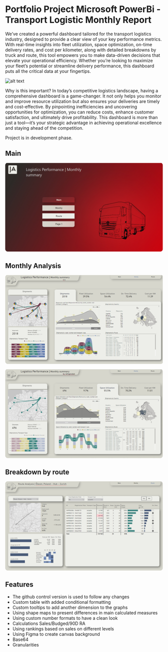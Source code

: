 # Portfolio Project Microsoft PowerBi - Transport Logistic Monthly Report

We’ve created a powerful dashboard tailored for the transport logistics industry, designed to provide a clear view of your key performance metrics. With real-time insights into fleet utilization, space optimization, on-time delivery rates, and cost per kilometer, along with detailed breakdowns by truck and route, this tool empowers you to make data-driven decisions that elevate your operational efficiency. Whether you’re looking to maximize your fleet’s potential or streamline delivery performance, this dashboard puts all the critical data at your fingertips.

![alt text](https://github.com/pawelkulakowski/powerbi_portfolio_project_seven/blob/master/promo.png?raw=true)

Why is this important? In today’s competitive logistics landscape, having a comprehensive dashboard is a game-changer. It not only helps you monitor and improve resource utilization but also ensures your deliveries are timely and cost-effective. By pinpointing inefficiencies and uncovering opportunities for optimization, you can reduce costs, enhance customer satisfaction, and ultimately drive profitability. This dashboard is more than just a tool—it’s your strategic advantage in achieving operational excellence and staying ahead of the competition.

Project is in development phase.

## Main

![alt text](https://github.com/pawelkulakowski/powerbi_portfolio_project_seven/blob/master/project_01.jpg?raw=true)

## Monthly Analysis

![alt text](https://github.com/pawelkulakowski/powerbi_portfolio_project_seven/blob/master/project_02.jpg?raw=true)

![alt text](https://github.com/pawelkulakowski/powerbi_portfolio_project_seven/blob/master/project_03.jpg?raw=true)

## Breakdown by route

![alt text](https://github.com/pawelkulakowski/powerbi_portfolio_project_seven/blob/master/project_04.jpg?raw=true)






## Features
- The github control version is used to follow any changes
- Custom table with added conditional formatting
- Custom tooltips to add another dimension to the graphs
- Using shape maps to present differences in main calculated measures
- Using custom number formats to have a clean look
- Calculations Sales/Budged/90D RA
- Using rankings based on sales on different levels
- Using Figma to create canvas background
- Base64
- Granularities